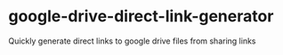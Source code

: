 # google-drive-direct-link-generator
Quickly generate direct links to google drive files from sharing links
